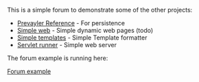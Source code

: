 This is a simple forum to demonstrate some of the other projects:


* [Prevayler Reference](https://github.com/rnentjes/Prevayler-Reference) - For persistence
* [Simple web](https://github.com/rnentjes/Simple-web) - Simple dynamic web pages (todo)
* [Simple templates](https://github.com/rnentjes/Very-simple-templates) - Simple Template formatter
* [Servlet runner](https://github.com/rnentjes/Simple-servlet-runner) - Simple web server 

The forum example is running here:

[Forum example](http://forum.astraeus.nl/) 
